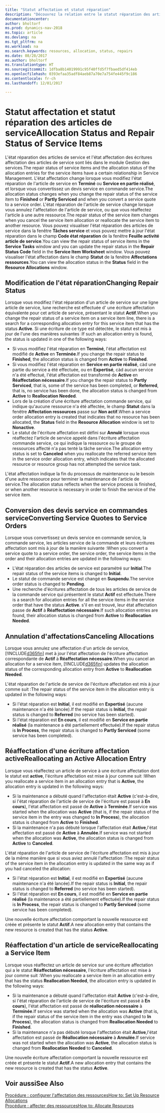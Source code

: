 ```yaml
---
title: "Statut affectation et statut réparation"
description: "Découvrez la relation entre le statut réparation des articles de service et le statut affectation des écritures d'affectation associées."
documentationcenter: 
author: bholtorf
ms.prod: dynamics-nav-2018
ms.topic: article
ms.devlang: na
ms.tgt_pltfrm: na
ms.workload: na
ms.search.keywords: resources, allocation, status, repairs
ms.date: 08/28/2017
ms.author: bholtorf
ms.translationtype: HT
ms.sourcegitcommit: 1dfba8b14019991c95f40ffd5f7fbaed5df414eb
ms.openlocfilehash: 0393efaa35adf84aeb87a70e7a754fe445f9c186
ms.contentlocale: fr-ch
ms.lasthandoff: 12/01/2017

---
```

# <a name="allocation-status-and-repair-status-of-service-items"></a><span data-ttu-id="29ede-103">Statut affectation et statut réparation des articles de service</span><span class="sxs-lookup"><span data-stu-id="29ede-103">Allocation Status and Repair Status of Service Items</span></span>
<span data-ttu-id="29ede-104">L'état réparation des articles de service et l'état affectation des écritures affectation des articles de service sont liés dans le module Gestion des services.</span><span class="sxs-lookup"><span data-stu-id="29ede-104">The repair status of service items and the allocation status of the allocation entries for the service items have a certain relationship in Service Management.</span></span> <span data-ttu-id="29ede-105">L'état affectation change lorsque vous modifiez l'état réparation de l'article de service en **Terminé** ou **Service en partie réalisé**, et lorsque vous convertissez un devis service en commande service.</span><span class="sxs-lookup"><span data-stu-id="29ede-105">The allocation status changes when you change the repair status of the service item to **Finished** or **Partly Serviced** and when you convert a service quote to a service order.</span></span> <span data-ttu-id="29ede-106">L'état réparation de l'article de service change lorsque vous annulez l'affectation de l'article de service, ou que vous réaffectez l'article à une autre ressource.</span><span class="sxs-lookup"><span data-stu-id="29ede-106">The repair status of the service item changes when you cancel the service item allocation or reallocate the service item to another resource.</span></span> <span data-ttu-id="29ede-107">Vous pouvez visualiser l'état réparation des articles de service dans la fenêtre **Tâches service** et vous pouvez mettre à jour l'état réparation dans le champ **Code état réparation** de la fenêtre **Feuille activité article de service**.</span><span class="sxs-lookup"><span data-stu-id="29ede-107">You can view the repair status of service items in the **Service Tasks** window and you can update the repair status in the **Repair Status Code** field in the **Service Item Worksheet** window.</span></span> <span data-ttu-id="29ede-108">Vous pouvez visualiser l'état affectation dans le champ **Statut** de la fenêtre **Affectations ressources**.</span><span class="sxs-lookup"><span data-stu-id="29ede-108">You can view the allocation status in the **Status** field in the **Resource Allocations** window.</span></span>  
  
## <a name="changing-repair-status"></a><span data-ttu-id="29ede-109">Modification de l'état réparation</span><span class="sxs-lookup"><span data-stu-id="29ede-109">Changing Repair Status</span></span>  
<span data-ttu-id="29ede-110">Lorsque vous modifiez l'état réparation d'un article de service sur une ligne article de service, lune recherche est effectuée d' une écriture affectation équivalente pour cet article de service, présentant le statut **Actif**.</span><span class="sxs-lookup"><span data-stu-id="29ede-110">When you change the repair status of a service item on a service item line, there is a search for a corresponding allocation entry for this service item that has the status **Active**.</span></span> <span data-ttu-id="29ede-111">Si une écriture de ce type est détectée, le statut est mis à jour de l'une des manières suivantes :</span><span class="sxs-lookup"><span data-stu-id="29ede-111">If such an allocation entry is found, the status is updated in one of the following ways:</span></span>  
  
* <span data-ttu-id="29ede-112">Si vous modifiez l'état réparation en **Terminé**, l'état affectation est modifié de **Active** en **Terminée**.</span><span class="sxs-lookup"><span data-stu-id="29ede-112">If you change the repair status to **Finished**, the allocation status is changed from **Active** to **Finished**.</span></span>  
* <span data-ttu-id="29ede-113">Si vous modifiez l'état réparation en **Service en partie réalisé**, càd une partie du service a été effectuée, ou en **Expertisé**, càd aucun service n'a été effectué, l'état affectation est transformé de **Active** en **Réaffectation nécessaire**.</span><span class="sxs-lookup"><span data-stu-id="29ede-113">If you change the repair status to **Partly Serviced**, that is, some of the service has been completed, or **Referred**, that is, no service has been done, the allocation status is changed from **Active** to **Reallocation Needed**.</span></span>  
* <span data-ttu-id="29ede-114">Lors de la création d'une écriture affectation commande service, qui indique qu'aucune ressource n'a été affectée, le champ **Statut** dans la fenêtre **Affectation ressources** passe sur **Non actif**.</span><span class="sxs-lookup"><span data-stu-id="29ede-114">When a service order allocation entry is created that indicates that no resource has been allocated, the **Status** field in the **Resource Allocation** window is set to **Nonactive**.</span></span>  
* <span data-ttu-id="29ede-115">Le statut de l'écriture affectation est défini sur **Annulé** lorsque vous réaffectez l'article de service appelé dans l'écriture affectation commande service, ce qui indique la ressource ou le groupe de ressources affecté n'a pas tenté la tâche service.</span><span class="sxs-lookup"><span data-stu-id="29ede-115">The allocation entry status is set to **Canceled** when you reallocate the referred service item in the service order allocation entry, which indicates that the allocated resource or resource group has not attempted the service task.</span></span>  
  
<span data-ttu-id="29ede-116">L'état affectation indique la fin du processus de maintenance ou le besoin d'une autre ressource pour terminer la maintenance de l'article de service.</span><span class="sxs-lookup"><span data-stu-id="29ede-116">The allocation status reflects when the service process is finished, or when another resource is necessary in order to finish the service of the service item.</span></span>  
  
## <a name="converting-service-quotes-to-service-orders"></a><span data-ttu-id="29ede-117">Conversion des devis service en commandes service</span><span class="sxs-lookup"><span data-stu-id="29ede-117">Converting Service Quotes to Service Orders</span></span>  
<span data-ttu-id="29ede-118">Lorsque vous convertissez un devis service en commande service, la commande service, les articles service de la commande et leurs écritures affectation sont mis à jour de la manière suivante :</span><span class="sxs-lookup"><span data-stu-id="29ede-118">When you convert a service quote to a service order, the service order, the service items in the order and their allocation entries are updated in the following ways:</span></span>  
  
* <span data-ttu-id="29ede-119">L'état réparation des articles de service est paramétré sur **Initial**.</span><span class="sxs-lookup"><span data-stu-id="29ede-119">The repair status of the service items is changed to **Initial**.</span></span>  
* <span data-ttu-id="29ede-120">Le statut de commande service est changé en **Suspendu**.</span><span class="sxs-lookup"><span data-stu-id="29ede-120">The service order status is changed to **Pending**.</span></span>  
* <span data-ttu-id="29ede-121">Une recherche d'écritures affectation de tous les articles de service de la commande service qui présentent le statut **Actif** est effectuée.</span><span class="sxs-lookup"><span data-stu-id="29ede-121">There is a search for allocation entries for all the service items in the service order that have the status **Active**.</span></span> <span data-ttu-id="29ede-122">s'il en est trouvé, leur état affectation passe de **Actif** à **Réaffectation nécessaire**.</span><span class="sxs-lookup"><span data-stu-id="29ede-122">If such allocation entries are found, their allocation status is changed from **Active** to **Reallocation Needed**.</span></span>  
  
## <a name="canceling-allocations"></a><span data-ttu-id="29ede-123">Annulation d'affectations</span><span class="sxs-lookup"><span data-stu-id="29ede-123">Canceling Allocations</span></span>  
<span data-ttu-id="29ede-124">Lorsque vous annulez une affectation d'un article de service, [!INCLUDE[d365fin](includes/d365fin_md.md)] met à jour l'état affectation de l'écriture affectation correspondante de **Actif** à **Réaffectation nécessaire**.</span><span class="sxs-lookup"><span data-stu-id="29ede-124">When you cancel an allocation for a service item, [!INCLUDE[d365fin](includes/d365fin_md.md)] updates the allocation status of the corresponding allocation entry from **Active** to **Reallocation Needed**.</span></span>

<span data-ttu-id="29ede-125">L'état réparation de l'article de service de l'écriture affectation est mis à jour comme suit :</span><span class="sxs-lookup"><span data-stu-id="29ede-125">The repair status of the service item in the allocation entry is updated in the following ways:</span></span>  
  
* <span data-ttu-id="29ede-126">Si l'état réparation est **Initial**, il est modifié en **Expertisé** (aucune maintenance n'a été lancée).</span><span class="sxs-lookup"><span data-stu-id="29ede-126">If the repair status is **Initial**, the repair status is changed to **Referred** (no service has been started).</span></span>  
* <span data-ttu-id="29ede-127">Si l'état réparation est **En cours**, il est modifié en **Service en partie réalisé** (la maintenance a été partiellement effectuée).</span><span class="sxs-lookup"><span data-stu-id="29ede-127">If the repair status is **In Process**, the repair status is changed to **Partly Serviced** (some service has been completed).</span></span>  
  
## <a name="reallocating-an-active-allocation-entry"></a><span data-ttu-id="29ede-128">Réaffectation d'une écriture affectation active</span><span class="sxs-lookup"><span data-stu-id="29ede-128">Reallocating an Active Allocation Entry</span></span>  
<span data-ttu-id="29ede-129">Lorsque vous réaffectez un article de service à une écriture affectation dont le statut est **active**, l'écriture affectation est mise à jour comme suit :</span><span class="sxs-lookup"><span data-stu-id="29ede-129">When you reallocate a service item in an allocation entry that is **Active**, the allocation entry is updated in the following ways:</span></span>  
  
* <span data-ttu-id="29ede-130">Si la maintenance a débuté quand l'affectation était **Active** (c'est-à-dire, si l'état réparation de l'article de service de l'écriture est passé à **En cours**), l'état affectation est passé de **Active** à **Terminée**.</span><span class="sxs-lookup"><span data-stu-id="29ede-130">If service was started when the allocation was **Active** (that is, if the repair status of the service item in the entry was changed to **In Process**), the allocation status is changed from **Active** to **Finished**.</span></span>  
* <span data-ttu-id="29ede-131">Si la maintenance n'a pas débuté lorsque l'affectation était **Active**,l'état affectation est passé de **Active** à **Annulée**.</span><span class="sxs-lookup"><span data-stu-id="29ede-131">If service was not started when the allocation was **Active**, the allocation status is changed from **Active** to **Canceled**.</span></span>  
  
<span data-ttu-id="29ede-132">L'état réparation de l'article de service de l'écriture affectation est mis à jour de la même manière que si vous aviez annulé l'affectation :</span><span class="sxs-lookup"><span data-stu-id="29ede-132">The repair status of the service item in the allocation entry is updated in the same way as if you had canceled the allocation:</span></span>  
  
* <span data-ttu-id="29ede-133">Si l'état réparation est **Initial**, il est modifié en **Expertisé** (aucune maintenance n'a été lancée).</span><span class="sxs-lookup"><span data-stu-id="29ede-133">If the repair status is **Initial**, the repair status is changed to **Referred** (no service has been started).</span></span>  
* <span data-ttu-id="29ede-134">Si l'état réparation est **En cours**, il est modifié en **Service en partie réalisé** (la maintenance a été partiellement effectuée).</span><span class="sxs-lookup"><span data-stu-id="29ede-134">If the repair status is **In Process**, the repair status is changed to **Partly Serviced** (some service has been completed).</span></span>  
  
<span data-ttu-id="29ede-135">Une nouvelle écriture affectation comportant la nouvelle ressource est créée et présente le statut **Actif**.</span><span class="sxs-lookup"><span data-stu-id="29ede-135">A new allocation entry that contains the new resource is created that has the status **Active**.</span></span>  
  
## <a name="reallocating-a-service-item"></a><span data-ttu-id="29ede-136">Réaffectation d'un article de service</span><span class="sxs-lookup"><span data-stu-id="29ede-136">Reallocating a Service Item</span></span>  
<span data-ttu-id="29ede-137">Lorsque vous réaffectez un article de service sur une écriture affectation qui a le statut **Réaffectation nécessaire**, l'écriture affectation est mise à jour comme suit :</span><span class="sxs-lookup"><span data-stu-id="29ede-137">When you reallocate a service item in an allocation entry that has the status **Reallocation Needed**, the allocation entry is updated in the following ways:</span></span>  
  
* <span data-ttu-id="29ede-138">Si la maintenance a débuté quand l'affectation était **Active** (c'est-à-dire, si l'état réparation de l'article de service de l'écriture est passé à **En cours**), l'état affectation est passé de **réallocation nécessaire** à **Terminée**.</span><span class="sxs-lookup"><span data-stu-id="29ede-138">If service was started when the allocation was **Active** (that is, if the repair status of the service item in the entry was changed to **In Process**), the allocation status is changed from **Reallocation Needed** to **Finished**.</span></span>  
* <span data-ttu-id="29ede-139">Si la maintenance n'a pas débuté lorsque l'affectation était **Active**,l'état affectation est passé de **Réallocation nécessaire** à **Annulée**.</span><span class="sxs-lookup"><span data-stu-id="29ede-139">If service was not started when the allocation was **Active**, the allocation status is changed from **Reallocation Needed** to **Canceled**.</span></span>  
  
<span data-ttu-id="29ede-140">Une nouvelle écriture affectation comportant la nouvelle ressource est créée et présente le statut **Actif**.</span><span class="sxs-lookup"><span data-stu-id="29ede-140">A new allocation entry that contains the new resource is created that has the status **Active**.</span></span>  
  
## <a name="see-also"></a><span data-ttu-id="29ede-141">Voir aussi</span><span class="sxs-lookup"><span data-stu-id="29ede-141">See Also</span></span>  
[<span data-ttu-id="29ede-142">Procédure : configurer l'affectation des ressources</span><span class="sxs-lookup"><span data-stu-id="29ede-142">How to: Set Up Resource Allocations</span></span>](service-how-setup-resource-allocation.md)  
[<span data-ttu-id="29ede-143">Procédure : affecter des ressources</span><span class="sxs-lookup"><span data-stu-id="29ede-143">How to: Allocate Resources</span></span>](service-how-to-allocate-resources.md)  



